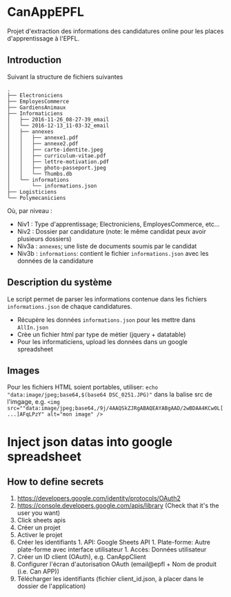 # CanAppEPFL

Projet d'extraction des informations des candidatures online pour les places d'apprentissage à l'EPFL.


## Introduction

Suivant la structure de fichiers suivantes
```
.
├── Electroniciens
├── EmployesCommerce
├── GardiensAnimaux
├── Informaticiens
│   ├── 2016-11-26_08-27-39_email
│   └── 2016-12-13_11-03-32_email
│   ├── annexes
│   │   ├── annexe1.pdf
│   │   ├── annexe2.pdf
│   │   ├── carte-identite.jpeg
│   │   ├── curriculum-vitae.pdf
│   │   ├── lettre-motivation.pdf
│   │   ├── photo-passeport.jpeg
│   │   └── Thumbs.db
│   └── informations
│       └── informations.json
├── Logisticiens
└── Polymecaniciens
```

Où, par niveau :
  * Niv1 : Type d'apprentissage; Electroniciens, EmployesCommerce, etc...
  * Niv2 : Dossier par candidature (note: le même candidat peux avoir plusieurs dossiers)
  * Niv3a : `annexes`; une liste de documents soumis par le candidat
  * Niv3b : `informations`: contient le fichier `informations.json` avec les données de la candidature


## Description du système

Le script permet de parser les informations contenue dans les fichiers `informations.json` de chaque candidatures.

  * Récupère les données `informations.json` pour les mettre dans `AllIn.json`
  * Crèe un fichier html par type de métier (jquery + datatable)
  * Pour les informaticiens, upload les données dans un google spreadsheet

## Images
Pour les fichiers HTML soient portables, utiliser:
`echo "data:image/jpeg;base64,$(base64 DSC_0251.JPG)"`
dans la balise src de l'imgage, e.g.
`<img src=""data:image/jpeg;base64,/9j/4AAQSkZJRgABAQEAYABgAAD/2wBDAA4KCw0L[...]AFqLPzY" alt="mon image" />`


# Inject json datas into google spreadsheet

## How to define secrets
  1. https://developers.google.com/identity/protocols/OAuth2
  1. https://console.developers.google.com/apis/library (Check that it's the user you want)
  1. Click sheets apis
  1. Créer un projet
  1. Activer le projet
  1. Créer les identifiants
    1. API: Google Sheets API
    1. Plate-forme: Autre plate-forme avec interface utilisateur
    1. Accès: Données utilisateur
  1. Créer un ID client (OAuth), e.g. CanAppClient
  1. Configurer l'écran d'autorisation OAuth (email@epfl + Nom de produit (i.e. Can APP))
  1. Télécharger les identifiants (fichier client_id.json, à placer dans le dossier de l'application)  
